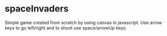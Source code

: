 # spaceInvaders
Simple game created from scratch by using canvas in javascript.
Use arrow keys to go left/right and to shoot use space/arrowUp keys.